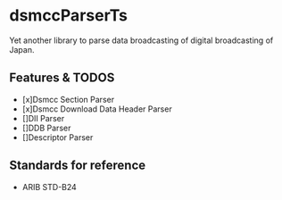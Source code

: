 # dsmccParserTs

Yet another library to parse data broadcasting of digital broadcasting of Japan.

## Features & TODOS

- [x]Dsmcc Section Parser
- [x]Dsmcc Download Data Header Parser
- []DII Parser
- []DDB Parser
- []Descriptor Parser

## Standards for reference

- ARIB STD-B24
